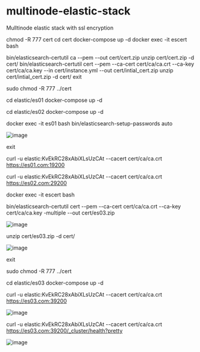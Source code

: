 # multinode-elastic-stack
Mulltinode elastic stack with ssl encryption

chmod -R 777 cert 
cd cert 
docker-compose up -d 
docker exec -it escert bash

bin/elasticsearch-certutil ca --pem --out cert/cert.zip
unzip cert/cert.zip -d cert/
bin/elasticsearch-certutil cert  --pem --ca-cert cert/ca/ca.crt --ca-key cert/ca/ca.key --in cert/instance.yml --out cert/intial_cert.zip
unzip cert/intial_cert.zip -d cert/
exit

sudo chmod -R 777 ../cert 

cd elastic/es01
docker-compose up -d

cd elastic/es02
docker-compose up -d

docker exec -it es01 bash
bin/elasticsearch-setup-passwords auto

![image](https://user-images.githubusercontent.com/95764498/212750752-eb5fa0d8-a80d-46f4-9835-273aa7deac34.png)

 
exit

curl -u elastic:KvEkRC28xAbiXLsUzCAt --cacert cert/ca/ca.crt  https://es01.com:19200

curl -u elastic:KvEkRC28xAbiXLsUzCAt --cacert cert/ca/ca.crt  https://es02.com:29200

docker exec -it escert bash

bin/elasticsearch-certutil cert --pem --ca-cert cert/ca/ca.crt --ca-key cert/ca/ca.key -multiple --out cert/es03.zip

![image](https://user-images.githubusercontent.com/95764498/212749985-4df69bab-f8aa-4e8d-9aed-d0a3f56882b4.png)

unzip cert/es03.zip -d cert/

![image](https://user-images.githubusercontent.com/95764498/212750025-49602641-8bc6-4f92-9fc8-b755fa3df95e.png)

 
exit

sudo chmod -R 777 ../cert

cd elastic/es03
docker-compose up -d

curl -u elastic:KvEkRC28xAbiXLsUzCAt --cacert cert/ca/ca.crt  https://es03.com:39200

![image](https://user-images.githubusercontent.com/95764498/212750073-dd30ddb9-0f43-4760-81e0-99df2202f781.png)

curl -u elastic:KvEkRC28xAbiXLsUzCAt --cacert cert/ca/ca.crt  https://es03.com:39200/_cluster/health?pretty
 
![image](https://user-images.githubusercontent.com/95764498/212750093-cf71a01c-48f9-4462-bf68-8230bf6494e3.png)













